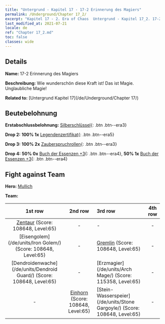 ```yaml
---
title: "Untergrund - Kapitel 17 - 17-2 Erinnerung des Magiers"
permalink: /Underground/Chapter 17_2/
excerpt: "Kapitel 17 - 2. Era of Chaos  Untergrund - Kapitel 17_2. 17-2 Erinnerung des Magiers"
last_modified_at: 2021-07-21
locale: de
ref: "Chapter 17_2.md"
toc: false
classes: wide
---
```


## Details

 **Name:** 17-2 Erinnerung des Magiers

 **Beschreibung:** Wie wunderschön diese Kraft ist! Das ist Magie. Unglaubliche Magie!

 **Related to:** [Untergrund Kapitel 17](/de/Underground/Chapter 17/)

## Beutebelohnung

 **Erstabschlussbelohnung:** [Silberschlüssel](/ItemsDE/con_693/){: .btn .btn--era3}

 **Drop 2:** **100% 1x** [Legendenzertifikat](/ItemsDE/mat_67/){: .btn .btn--era5}

 **Drop 3:** **100% 2x** [Zauberspruchrollen](/ItemsDE/con_694/){: .btn .btn--era3}

 **Drop 4:** **50% 0x** [Buch der Essenzen +3](/ItemsDE/mat_60/){: .btn .btn--era4}, **50% 1x** [Buch der Essenzen +3](/ItemsDE/mat_60/){: .btn .btn--era4}


## Fight against Team
 **Hero:** [Mullich](/de/heroes/Mullich/)

 **Team:**


  | 1st row | 2nd row | 3rd row | 4th row |
  |:----:|:----:|:----|:----:|
  | [Zentaur](/de/units/Centaur/) (Score: 108648, Level:65)  | - | - | - |
  | [Eisengolem](/de/units/Iron Golem/) (Score: 108648, Level:65)  | - | [Gremlin](/de/units/Gremlin/) (Score: 108648, Level:65)  | - |
  | [Dendroidenwache](/de/units/Dendroid Guard/) (Score: 108648, Level:65)  | - | [Erzmagier](/de/units/Arch Mage/) (Score: 115358, Level:65)  | - |
  | - | [Einhorn](/de/units/Unicorn/) (Score: 108648, Level:65)  | [Stein-Wasserspeier](/de/units/Stone Gargoyle/) (Score: 108648, Level:65)  | - |


